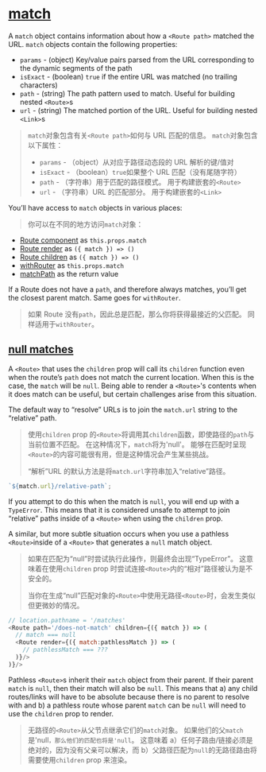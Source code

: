 # [match](https://reacttraining.com/web/api/match)

A `match` object contains information about how a `<Route path>` matched the URL. `match` objects contain the following properties:

- `params` - (object) Key/value pairs parsed from the URL corresponding to the dynamic segments of the path
- `isExact` - (boolean) `true` if the entire URL was matched (no trailing characters)
- `path` - (string) The path pattern used to match. Useful for building nested `<Route>`s
- `url` - (string) The matched portion of the URL. Useful for building nested `<Link>`s

> `match`对象包含有关`<Route path>`如何与 URL 匹配的信息。 `match`对象包含以下属性：
>
> - `params` - （object）从对应于路径动态段的 URL 解析的键/值对
> - `isExact` - （boolean）`true`如果整个 URL 匹配（没有尾随字符）
> - `path` - （字符串）用于匹配的路径模式。 用于构建嵌套的`<Route>`
> - `url` - （字符串）URL 的匹配部分。 用于构建嵌套的`<Link>`

You’ll have access to `match` objects in various places:

> 你可以在不同的地方访问`match`对象：

- [Route component](https://reacttraining.com/web/api/Route/component) as `this.props.match`
- [Route render](https://reacttraining.com/web/api/Route/render-func) as `({ match }) => ()`
- [Route children](https://reacttraining.com/web/api/Route/children-func) as `({ match }) => ()`
- [withRouter](https://reacttraining.com/web/api/withRouter) as `this.props.match`
- [matchPath](https://reacttraining.com/web/api/matchPath) as the return value

If a Route does not have a `path`, and therefore always matches, you’ll get the closest parent match. Same goes for `withRouter`.

> 如果 Route 没有`path`，因此总是匹配，那么你将获得最接近的父匹配。 同样适用于`withRouter`。

## [null matches](https://reacttraining.com/web/api/match/null-matches)

A `<Route>` that uses the `children` prop will call its `children` function even when the route’s `path` does not match the current location. When this is the case, the `match` will be `null`. Being able to render a `<Route>`'s contents when it does match can be useful, but certain challenges arise from this situation.

The default way to “resolve” URLs is to join the `match.url` string to the “relative” path.

> 使用`children` prop 的`<Route>`将调用其`children`函数，即使路径的`path`与当前位置不匹配。 在这种情况下，`match`将为'null'。 能够在匹配时呈现`<Route>`的内容可能很有用，但是这种情况会产生某些挑战。
>
> “解析”URL 的默认方法是将`match.url`字符串加入“relative”路径。

```js
`${match.url}/relative-path`;
```

If you attempt to do this when the match is `null`, you will end up with a `TypeError`. This means that it is considered unsafe to attempt to join “relative” paths inside of a `<Route>` when using the `children` prop.

A similar, but more subtle situation occurs when you use a pathless `<Route>`inside of a `<Route>` that generates a `null` match object.

> 如果在匹配为“null”时尝试执行此操作，则最终会出现“TypeError”。 这意味着在使用`children` prop 时尝试连接`<Route>`内的“相对”路径被认为是不安全的。
>
> 当你在生成“null”匹配对象的`<Route>`中使用无路径`<Route>`时，会发生类似但更微妙的情况。

```js
// location.pathname = '/matches'
<Route path='/does-not-match' children={({ match }) => (
  // match === null
  <Route render={({ match:pathlessMatch }) => (
    // pathlessMatch === ???
  )}/>
)}/>
```

Pathless `<Route>`s inherit their `match` object from their parent. If their parent `match` is `null`, then their match will also be `null`. This means that a) any child routes/links will have to be absolute because there is no parent to resolve with and b) a pathless route whose parent `match` can be `null` will need to use the `children` prop to render.

> 无路径的`<Route>`从父节点继承它们的`match`对象。 如果他们的父`match`是'null`，那么他们的匹配也将是'null`。 这意味着 a）任何子路由/链接必须是绝对的，因为没有父亲可以解决，而 b）父路径匹配为`null`的无路径路由将需要使用`children` prop 来渲染。
